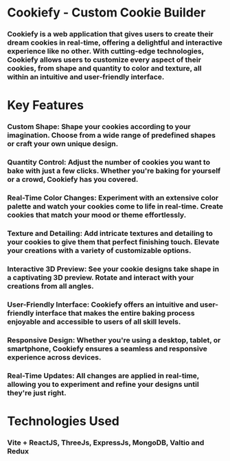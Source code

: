 # Cookiefy - Custom Cookie Builder
### Cookiefy is a web application that gives users to create their dream cookies in real-time, offering a delightful and interactive experience like no other. With cutting-edge technologies, Cookiefy allows users to customize every aspect of their cookies, from shape and quantity to color and texture, all within an intuitive and user-friendly interface.


# Key Features

### Custom Shape: Shape your cookies according to your imagination. Choose from a wide range of predefined shapes or craft your own unique design.
### Quantity Control: Adjust the number of cookies you want to bake with just a few clicks. Whether you're baking for yourself or a crowd, Cookiefy has you covered.

### Real-Time Color Changes: Experiment with an extensive color palette and watch your cookies come to life in real-time. Create cookies that match your mood or theme effortlessly.

### Texture and Detailing: Add intricate textures and detailing to your cookies to give them that perfect finishing touch. Elevate your creations with a variety of customizable options.

### Interactive 3D Preview: See your cookie designs take shape in a captivating 3D preview. Rotate and interact with your creations from all angles.

### User-Friendly Interface: Cookiefy offers an intuitive and user-friendly interface that makes the entire baking process enjoyable and accessible to users of all skill levels.

### Responsive Design: Whether you're using a desktop, tablet, or smartphone, Cookiefy ensures a seamless and responsive experience across devices.

### Real-Time Updates: All changes are applied in real-time, allowing you to experiment and refine your designs until they're just right.

# Technologies Used
### Vite + ReactJS, ThreeJs, ExpressJs, MongoDB, Valtio and Redux

